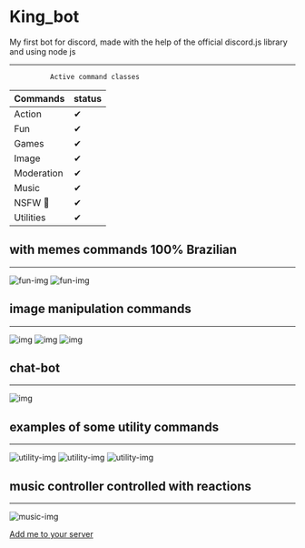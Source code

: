 # King_bot
My first bot for discord, made with the help of the official discord.js library and using node js
<br/>
******************
              Active command classes
| Commands    | status |
| ----|---|
| Action  	| ✔ |
| Fun  	| ✔	|
| Games  	| ✔	|
| Image  	| ✔	|
| Moderation  	| ✔	|
| Music 	| ✔	|
| NSFW 🔞	| ✔	|
| Utilities 	| ✔	|

## with memes commands 100% Brazilian
******************
<img alt="fun-img" src="https://media.discordapp.net/attachments/817851620498604052/817851707915632660/Captura_de_tela_2021-03-06_150923.png"></img>
<img alt="fun-img" src="https://media.discordapp.net/attachments/817851620498604052/817855542587687022/Captura_de_tela_2021-03-06_151441.png"></img>
<br>
## image manipulation commands
******************
<img alt="img" src="https://media.discordapp.net/attachments/817851620498604052/817855549650501713/Captura_de_tela_2021-03-06_151548.png"></img>
<img alt="img" src="https://media.discordapp.net/attachments/817851620498604052/817855554843836416/Captura_de_tela_2021-03-06_151623.png"></img>
<img alt="img" src="https://media.discordapp.net/attachments/817851620498604052/817855561538338826/Captura_de_tela_2021-03-06_151701.png?width=495&height=406"></img>
<br>
## chat-bot
******************
<img alt="img" src="https://media.discordapp.net/attachments/817851620498604052/817855544480104448/Captura_de_tela_2021-03-06_151521.png"></img>
<br>
## examples of some utility commands
******************
<img alt="utility-img" src="https://media.discordapp.net/attachments/817851620498604052/817855570006376448/Captura_de_tela_2021-03-06_151906.png"></img>
<img alt="utility-img" src="https://media.discordapp.net/attachments/817851620498604052/817855565367083068/Captura_de_tela_2021-03-06_151743.png?width=261&height=406"></img>
<img alt="utility-img" src="https://media.discordapp.net/attachments/817851620498604052/817858887096729630/Captura_de_tela_2021-03-06_153838.png"></img>
<br>
## music controller controlled with reactions
******************
<img alt="music-img" src="https://media.discordapp.net/attachments/817851620498604052/817855579388117052/Captura_de_tela_2021-03-06_152038.png?width=409&height=406"></img>




[Add me to your server]( https://discord.com/oauth2/authorize?client_id=794291443454836766&scope=bot&permissions=939942015)
